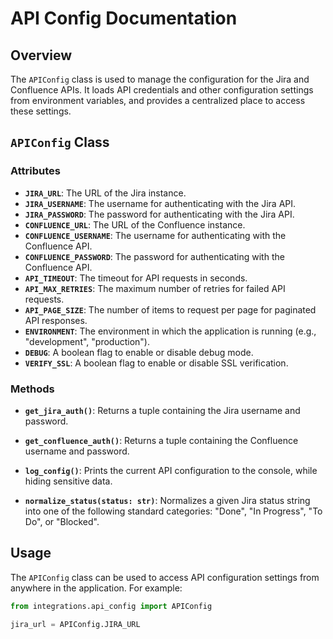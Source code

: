 # API Config Documentation

## Overview

The `APIConfig` class is used to manage the configuration for the Jira and Confluence APIs. It loads API credentials and other configuration settings from environment variables, and provides a centralized place to access these settings.

## `APIConfig` Class

### Attributes

- **`JIRA_URL`**: The URL of the Jira instance.
- **`JIRA_USERNAME`**: The username for authenticating with the Jira API.
- **`JIRA_PASSWORD`**: The password for authenticating with the Jira API.
- **`CONFLUENCE_URL`**: The URL of the Confluence instance.
- **`CONFLUENCE_USERNAME`**: The username for authenticating with the Confluence API.
- **`CONFLUENCE_PASSWORD`**: The password for authenticating with the Confluence API.
- **`API_TIMEOUT`**: The timeout for API requests in seconds.
- **`API_MAX_RETRIES`**: The maximum number of retries for failed API requests.
- **`API_PAGE_SIZE`**: The number of items to request per page for paginated API responses.
- **`ENVIRONMENT`**: The environment in which the application is running (e.g., "development", "production").
- **`DEBUG`**: A boolean flag to enable or disable debug mode.
- **`VERIFY_SSL`**: A boolean flag to enable or disable SSL verification.

### Methods

- **`get_jira_auth()`**: Returns a tuple containing the Jira username and password.

- **`get_confluence_auth()`**: Returns a tuple containing the Confluence username and password.

- **`log_config()`**: Prints the current API configuration to the console, while hiding sensitive data.

- **`normalize_status(status: str)`**: Normalizes a given Jira status string into one of the following standard categories: "Done", "In Progress", "To Do", or "Blocked".

## Usage

The `APIConfig` class can be used to access API configuration settings from anywhere in the application. For example:

```python
from integrations.api_config import APIConfig

jira_url = APIConfig.JIRA_URL
```
